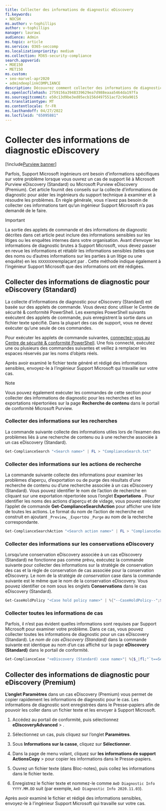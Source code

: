 ```yaml
---
title: Collecter des informations de diagnostic eDiscovery
f1.keywords:
- NOCSH
ms.author: v-tophillips
author: v-tophillips
manager: laurawi
audience: Admin
ms.topic: article
ms.service: O365-seccomp
ms.localizationpriority: medium
ms.collection: M365-security-compliance
search.appverid:
- MOE150
- MET150
ms.custom:
- seo-marvel-apr2020
- admindeeplinkCOMPLIANCE
description: Découvrez comment collecter des informations de diagnostic eDiscovery pour un cas Support Microsoft.
ms.openlocfilehash: 2759156a3948339629ea7d988eaaa5464da197fa
ms.sourcegitcommit: e50c13d9be3ed05ecb156d497551acf2c9da9015
ms.translationtype: MT
ms.contentlocale: fr-FR
ms.lasthandoff: 04/27/2022
ms.locfileid: "65095881"
---
```

# <a name="collect-ediscovery-diagnostic-information"></a>Collecter des informations de diagnostic eDiscovery

[!include[Purview banner](../includes/purview-rebrand-banner.md)]

Parfois, Support Microsoft ingénieurs ont besoin d’informations spécifiques sur votre problème lorsque vous ouvrez un cas de support lié à Microsoft Purview eDiscovery (Standard) ou Microsoft Purview eDiscovery (Premium). Cet article fournit des conseils sur la collecte d’informations de diagnostic pour aider les ingénieurs du support technique à examiner et à résoudre les problèmes. En règle générale, vous n’avez pas besoin de collecter ces informations tant qu’un ingénieur Support Microsoft n’a pas demandé de le faire.

> [!IMPORTANT]
> La sortie des applets de commande et des informations de diagnostic décrites dans cet article peut inclure des informations sensibles sur les litiges ou les enquêtes internes dans votre organisation. Avant d’envoyer les informations de diagnostic brutes à Support Microsoft, vous devez passer en revue les informations et rétablir les informations sensibles (telles que des noms ou d’autres informations sur les parties à un litige ou une enquête) en les `XXXXXXX`remplaçant par . Cette méthode indique également à l’ingénieur Support Microsoft que des informations ont été rédigées.

## <a name="collect-diagnostic-information-for-ediscovery-standard"></a>Collecter des informations de diagnostic pour eDiscovery (Standard)

La collecte d’informations de diagnostic pour eDiscovery (Standard) est basée sur des applets de commande. Vous devez donc utiliser le Centre de sécurité & conformité PowerShell. Les exemples PowerShell suivants exécutent des applets de commande, puis enregistrent la sortie dans un fichier texte spécifié. Dans la plupart des cas de support, vous ne devez exécuter qu’une seule de ces commandes.

Pour exécuter les applets de commande suivantes, [connectez-vous au Centre de sécurité & conformité PowerShell</span>](/powershell/exchange/connect-to-scc-powershell). Une fois connecté, exécutez une ou plusieurs des commandes suivantes et veillez à remplacer les espaces réservés par les noms d’objets réels.

Après avoir examiné le fichier texte généré et rédigé des informations sensibles, envoyez-le à l’ingénieur Support Microsoft qui travaille sur votre cas.

> [!NOTE]
> Vous pouvez également exécuter les commandes de cette section pour collecter des informations de diagnostic pour les recherches et les exportations répertoriées sur la page **Recherche de contenu** dans le portail de conformité Microsoft Purview.

### <a name="collect-information-about-searches"></a>Collecter des informations sur les recherches

La commande suivante collecte des informations utiles lors de l’examen des problèmes liés à une recherche de contenu ou à une recherche associée à un cas eDiscovery (Standard).

```powershell
Get-ComplianceSearch "<Search name>" | FL > "ComplianceSearch.txt"
```

### <a name="collect-information-about-search-actions"></a>Collecter des informations sur les actions de recherche

La commande suivante collecte des informations pour examiner les problèmes d’aperçu, d’exportation ou de purge des résultats d’une recherche de contenu ou d’une recherche associée à un cas eDiscovery (Standard). Vous pouvez identifier le nom de l’action de recherche en cliquant sur une exportation répertoriée sous l’onglet **Exportations** . Pour identifier les noms des actions d’aperçu et de vidage, vous pouvez exécuter l’applet de commande **Get-ComplianceSearchAction** pour afficher une liste de toutes les actions. Le format du nom de l’action de recherche est construit en ajoutant `_Preview`, `_Export`ou `_Purge` au nom de la recherche correspondante.

```powershell
Get-ComplianceSearchAction "<Search action name>" | FL > "ComplianceSearchAction.txt"
```

### <a name="collect-information-about-ediscovery-holds"></a>Collecter des informations sur les conservations eDiscovery

Lorsqu’une conservation eDiscovery associée à un cas eDiscovery (Standard) ne fonctionne pas comme prévu, exécutez la commande suivante pour collecter des informations sur la stratégie de conservation des cas et la règle de conservation de cas associée pour la conservation eDiscovery. Le nom de la stratégie *de conservation* case dans la commande suivante est le même que le nom de la conservation eDiscovery. Vous pouvez identifier ce nom sous les onglets **Conservations** dans le cas eDiscovery (Standard).

```powershell
Get-CaseHoldPolicy "<Case hold policy name>" | %{"--CaseHoldPolicy--";$_|FL;"--CaseHoldRule--";Get-CaseHoldRule -Policy $_.Name | FL} > "eDiscoveryCaseHold.txt"
```

### <a name="collect-all-case-information"></a>Collecter toutes les informations de cas

Parfois, il n’est pas évident quelles informations sont requises par Support Microsoft pour examiner votre problème. Dans ce cas, vous pouvez collecter toutes les informations de diagnostic pour un cas eDiscovery (Standard). Le *nom de cas eDiscovery (Standard)* dans la commande suivante est identique au nom d’un cas affiché sur la page **eDiscovery (Standard)** dans le portail de conformité.

```powershell
Get-ComplianceCase "<eDiscovery (Standard) case name>"| %{$_|fl;"`t==Searches==";Get-ComplianceSearch -Case $_.Name | FL;"`t==Search Actions==";Get-ComplianceSearchAction -Case $_.Name |FL;"`t==Holds==";Get-CaseHoldPolicy -Case $_.Name | %{$_|FL;"`t`t ==$($_.Name) Rules==";Get-CaseHoldRule -Policy $_.Name | FL}} > "eDiscoveryCase.txt"
```

## <a name="collect-diagnostic-information-for-ediscovery-premium"></a>Collecter des informations de diagnostic pour eDiscovery (Premium)

**L’onglet Paramètres** dans un cas eDiscovery (Premium) vous permet de copier rapidement les informations de diagnostic pour le cas. Les informations de diagnostic sont enregistrées dans le Presse-papiers afin de pouvoir les coller dans un fichier texte et les envoyer à Support Microsoft.

1. Accédez au portail de conformité, puis sélectionnez **eDiscoveryAdvanced** > .<a href="https://go.microsoft.com/fwlink/p/?linkid=2174006" target="_blank"></a>

2. Sélectionnez un cas, puis cliquez sur l’onglet **Paramètres**.

3. Sous **Informations sur la casse**, cliquez sur **Sélectionner**.

4. Dans la page de menu volant, cliquez sur **les informations de support ActionsCopy**  >  pour copier les informations dans le Presse-papiers.

5. Ouvrez un fichier texte (dans Bloc-notes), puis collez les informations dans le fichier texte.

6. Enregistrez le fichier texte et nommez-le comme `AeD Diagnostic Info YYYY.MM.DD` suit (par exemple, `AeD Diagnostic Info 2020.11.03`).

Après avoir examiné le fichier et rédigé des informations sensibles, envoyez-le à l’ingénieur Support Microsoft qui travaille sur votre cas.

